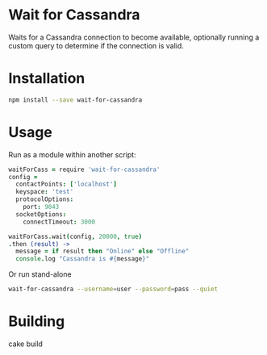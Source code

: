 
Wait for Cassandra
===========

Waits for a Cassandra connection to become available, optionally running
a custom query to determine if the connection is valid.

Installation
============

```bash
npm install --save wait-for-cassandra
```

Usage
=====

Run as a module within another script:

```coffeescript
waitForCass = require 'wait-for-cassandra'
config =
  contactPoints: ['localhost']
  keyspace: 'test'
  protocolOptions:
    port: 9043
  socketOptions:
    connectTimeout: 3000

waitForCass.wait(config, 20000, true)
.then (result) ->
  message = if result then "Online" else "Offline"
  console.log "Cassandra is #{message}"
```
      

Or run stand-alone

```bash
wait-for-cassandra --username=user --password=pass --quiet
```

Building
============

cake build

